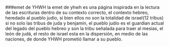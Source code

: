  ###emet de YHWH
la emet de yhwh es una página inspirada en la lectura de las escrituras dentro de su contexto correcto, el contexto hebreo, heredado al pueblo judio, si bien ellos no son la totalidad de israel(12 tribus) si no solo las tribus de juda y benjamin, el pueblo judio es el guardian actual del legado del pueblo hebreo y son la tribu señalada para traer al mesias, el león de judá, el resto  de israel  esta en la dispersión, en medio de las naciones, de donde YHWH prometió llamar a su pueblo.